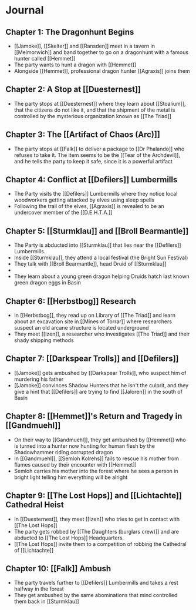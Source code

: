 # Journal

## Chapter 1: The Dragonhunt Begins
- [[Jamoke]], [[Skelter]] and [[Ransden]] meet in a tavern in [[Melmorwich]] and band together to go on a dragonhunt with a famous hunter called [[Hemmet]]
- The party wants to hunt a dragon with [[Hemmet]]
- Alongside [[Hemmet]], professional dragon hunter [[Agraxis]] joins them

## Chapter 2: A Stop at [[Duesternest]]
- The party stops at [[Duesternest]] where they learn about [[Stoalium]], that the citizens do not like it, and that the shipment of the metal is controlled by the mysterious organization known as [[The Triad]]

## Chapter 3: The [[Artifact of Chaos (Arc)]]
- The party stops at [[Falk]] to deliver a package to [[Dr Phalando]] who refuses to take it. The item seems to be the [[Tear of the Archdevil]], and he tells the party to keep it safe, since it is a powerful artifact

## Chapter 4: Conflict at [[Defilers]] Lumbermills
- The Party visits the [[Defilers]] Lumbermills where they notice local woodworkers getting attacked by elves using sleep spells
- Following the trail of the elves, [[Agraxis]] is revealed to be an undercover member of the [[D.E.H.T.A.]]

## Chapter 5: [[Sturmklau]] and [[Broll Bearmantle]]
- The Party is abducted into [[Sturmklau]] that lies near the [[Defilers]] Lumbermills.
- Inside [[Sturmklau]], they attend a local festival (the Bright Sun Festival)
- They talk with [[Broll Bearmantle]], head Druid of [[Sturmklau]]
- 
- They learn about a young green dragon helping Druids hatch last known green dragon eggs in Basin

## Chapter 6: [[Herbstbog]] Research
- In [[Herbstbog]], they read up on Library of [[The Triad]] and learn about an excavation site in [[Mines of Torrar]] where researchers suspect an old arcane structure is located underground
- They meet [[Izen]], a researcher who investigates [[The Triad]] and their shady shipping methods

## Chapter 7: [[Darkspear Trolls]] and [[Defilers]]
- [[Jamoke]] gets ambushed by [[Darkspear Trolls]], who suspect him of murdering his father
- [[Jamoke]] convinces Shadow Hunters that he isn't the culprit, and they give a hint that [[Defilers]] are trying to find [[Jaloren]] in the south of Basin

## Chapter 8: [[Hemmet]]'s Return and Tragedy in [[Gandmuehl]]
- On their way to [[Gandmuehl]], they get ambushed by [[Hemmet]] who is turned into a hunter now hunting for human flesh by the Shadowhammer riding corrupted dragon
- In [[Gandmuehl]], [[Semloh Kolrehs]] fails to rescue his mother from flames caused by their encounter with [[Hemmet]]
- Semloh carries his mother into the forest where he sees a person in bright light telling him everything will be alright

## Chapter 9: [[The Lost Hops]] and [[Lichtachte]] Cathedral Heist
- In [[Duesternest]], they meet [[Izen]] who tries to get in contact with [[The Lost Hops]]
- The party gets robbed by [[The Daughters (burglars crew)]] and are abducted to [[The Lost Hops]] Headquarters. 
- [[The Lost Hops]] invite them to a competition of robbing the Cathedral of [[Lichtachte]] 

## Chapter 10: [[Falk]] Ambush
- The party travels further to [[Defilers]] Lumbermills and takes a rest halfway in the forest
- They get ambushed by the same abominations that mind controlled them back in [[Sturmklau]]